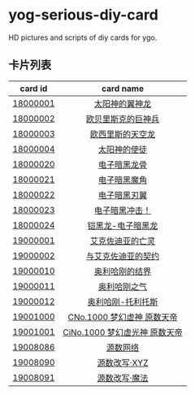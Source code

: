 # yog-serious-diy-card
HD pictures and scripts of diy cards for ygo.

## 卡片列表
card id | card name
:------:|:---------:
[18000001](script/c18000001.lua) | [太阳神的翼神龙](HD/18000001.jpg)
[18000002](script/c18000002.lua) | [欧贝里斯克的巨神兵](HD/18000002.jpg)
[18000003](script/c18000003.lua) | [欧西里斯的天空龙](HD/18000003.jpg)
[18000004](script/c18000004.lua) | [太阳神的使徒](HD/18000004.jpg)
[18000020](script/c18000020.lua) | [电子暗黑龙骨](HD/18000020.jpg)
[18000021](script/c18000021.lua) | [电子暗黑魔角](HD/18000021.jpg)
[18000022](script/c18000022.lua) | [电子暗黑刃翼](HD/18000022.jpg)
[18000023](script/c18000023.lua) | [电子暗黑冲击！](HD/18000023.jpg)
[18000024](script/c18000024.lua) | [铠黑龙-电子暗黑龙](HD/18000024.jpg)
[19000001](script/c19000001.lua) | [艾克佐迪亚的亡灵](HD/19000001.jpg)
[19000002](script/c19000002.lua) | [与艾克佐迪亚的契约](HD/19000002.jpg)
[19000010](script/c19000010.lua) | [奥利哈刚的结界](HD/19000010.jpg)
[19000011](script/c19000011.lua) | [奥利哈刚之气](HD/19000011.jpg)
[19000012](script/c19000012.lua) | [奥利哈刚-托利托斯](HD/19000012.jpg)
[19001000](script/c19001000.lua) | [CNo.1000 梦幻虚神 原数天帝](HD/19001000.jpg)
[19001001](script/c19001001.lua) | [CiNo.1000 梦幻虚光神 原数天帝](HD/19001001.jpg)
[19008086](script/c19008086.lua) | [源数网络](HD/19008086.jpg)
[19008090](script/c19008090.lua) | [源数改写·XYZ](HD/19008090.jpg)
[19008091](script/c19008091.lua) | [源数改写·魔法](HD/19008091.jpg)